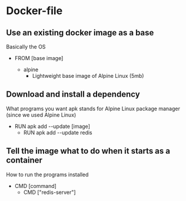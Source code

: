 # Docker-file

## Use an existing docker image as a base

Basically the OS

- FROM [base image]

  - alpine
    - Lightweight base image of Alpine Linux (5mb)

## Download and install a dependency

What programs you want
apk stands for Alpine Linux package manager (since we used Alpine Linux)

- RUN apk add --update [image]
  - RUN apk add --update redis

## Tell the image what to do when it starts as a container

How to run the programs installed

- CMD [command]
  - CMD ["redis-server"]

